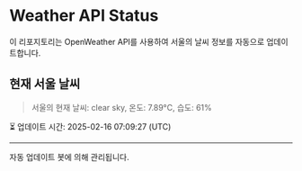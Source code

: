 
# Weather API Status

이 리포지토리는 OpenWeather API를 사용하여 서울의 날씨 정보를 자동으로 업데이트합니다.

## 현재 서울 날씨
> 서울의 현재 날씨: clear sky, 온도: 7.89°C, 습도: 61%

⏳ 업데이트 시간: 2025-02-16 07:09:27 (UTC)

---
자동 업데이트 봇에 의해 관리됩니다.
